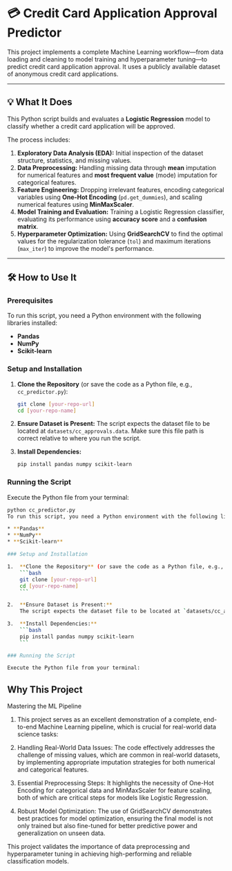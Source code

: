 # 💳 Credit Card Application Approval Predictor

This project implements a complete Machine Learning workflow—from data loading and cleaning to model training and hyperparameter tuning—to predict credit card application approval. It uses a publicly available dataset of anonymous credit card applications.

---

## 💡 What It Does 

This Python script builds and evaluates a **Logistic Regression** model to classify whether a credit card application will be approved.

The process includes:

1.  **Exploratory Data Analysis (EDA):** Initial inspection of the dataset structure, statistics, and missing values.
2.  **Data Preprocessing:** Handling missing data through **mean** imputation for numerical features and **most frequent value** (mode) imputation for categorical features.
3.  **Feature Engineering:** Dropping irrelevant features, encoding categorical variables using **One-Hot Encoding** (`pd.get_dummies`), and scaling numerical features using **MinMaxScaler**.
4.  **Model Training and Evaluation:** Training a Logistic Regression classifier, evaluating its performance using **accuracy score** and a **confusion matrix**.
5.  **Hyperparameter Optimization:** Using **GridSearchCV** to find the optimal values for the regularization tolerance (`tol`) and maximum iterations (`max_iter`) to improve the model's performance.

---

## 🛠️ How to Use It 

### Prerequisites

To run this script, you need a Python environment with the following libraries installed:

* **Pandas**
* **NumPy**
* **Scikit-learn**

### Setup and Installation

1.  **Clone the Repository** (or save the code as a Python file, e.g., `cc_predictor.py`):
    ```bash
    git clone [your-repo-url]
    cd [your-repo-name]
    ```

2.  **Ensure Dataset is Present:**
    The script expects the dataset file to be located at `datasets/cc_approvals.data`. Make sure this file path is correct relative to where you run the script.

3.  **Install Dependencies:**
    ```bash
    pip install pandas numpy scikit-learn
    ```

### Running the Script

Execute the Python file from your terminal:

```bash
python cc_predictor.py
To run this script, you need a Python environment with the following libraries installed:

* **Pandas**
* **NumPy**
* **Scikit-learn**

### Setup and Installation

1.  **Clone the Repository** (or save the code as a Python file, e.g., `credit.py`):
    ```bash
    git clone [your-repo-url]
    cd [your-repo-name]
    ```

2.  **Ensure Dataset is Present:**
    The script expects the dataset file to be located at `datasets/cc_approvals.data`. Make sure this file path is correct relative to where you run the script.

3.  **Install Dependencies:**
    ```bash
    pip install pandas numpy scikit-learn
    ```

### Running the Script

Execute the Python file from your terminal:
```

## Why This Project

Mastering the ML Pipeline
1. This project serves as an excellent demonstration of a complete, end-to-end Machine Learning pipeline, which is crucial for real-world data science tasks:

2. Handling Real-World Data Issues: The code effectively addresses the challenge of missing values, which are common in real-world datasets, by implementing appropriate imputation strategies for both numerical and categorical features.

3. Essential Preprocessing Steps: It highlights the necessity of One-Hot Encoding for categorical data and MinMaxScaler for feature scaling, both of which are critical steps for models like Logistic Regression.

4. Robust Model Optimization: The use of GridSearchCV demonstrates best practices for model optimization, ensuring the final model is not only trained but also fine-tuned for better predictive power and generalization on unseen data.

This project validates the importance of data preprocessing and hyperparameter tuning in achieving high-performing and reliable classification models.





